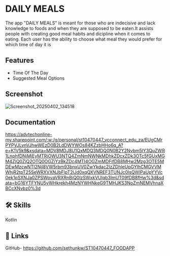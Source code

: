 
# DAILY MEALS

The app "DAILY MEALS" is meant for those who are indecisive and lack knowledge to foods and when they are supposed to be eaten.It assists people with creating good meal habits and dicipline when it comes to eating. Each user has the ability to choose what meal they would prefer for which time of day it is 


## Features

- Time Of The Day
- Suggested Meal Options

## Screenshot 
![Screenshot_20250402_134518](https://github.com/user-attachments/assets/4cc39c1b-0a00-4f6b-94cc-23572b4a0891)



## Documentation



https://advtechonline-my.sharepoint.com/:w:/g/personal/st10470447_vcconnect_edu_za/EUgCMrPYPVJLvnVJhwWEzD0B2LdDWYWOs84KZzbHHo6q_A?e=K1V5k9&xsdata=MDV8MDJ8U1QxMDQ3MDQ0N0B2Y2Nvbm5lY3QuZWR1LnphfDNjMjEyMTRiOWU3NTQ4ZmNmNWNkMDhkZDcxZDk3OTc5fGUxMGM4ZjQ0ZjQ2OTQ0OGZiYzBkZDc4MTI4OGZmMDFifDB8MHw2Mzg3OTE5MDEwMzcwNTI2Njl8VW5rbm93bnxUV0ZwYkdac2IzZDhleUpGYlhCMGVVMWhjR2tpT25SeWRXVXNJbFlpT2lJd0xqQXVNREF3TUNJc0lsQWlPaUpYYVc0ek1pSXNJa0ZPSWpvaVRXRnBiQ0lzSWxkVUlqb3lmUT09fDB8fHw%3d&sdata=bG16YTFYNU5vWHkrekh4MzNYWHNkeG9TMHJKS3NoZmNEMVhnaXBCcXNvbz0%3d
## 🛠 Skills
Kotlin


## 🔗 Links
GitHub- https://github.com/sethunkw/ST10470447_FOODAPP

